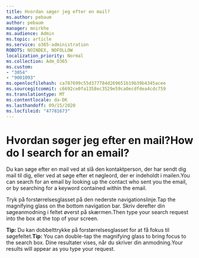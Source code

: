 ```yaml
---
title: Hvordan søger jeg efter en mail?
ms.author: pebaum
author: pebaum
manager: mnirkhe
ms.audience: Admin
ms.topic: article
ms.service: o365-administration
ROBOTS: NOINDEX, NOFOLLOW
localization_priority: Normal
ms.collection: Adm_O365
ms.custom:
- "3054"
- "9001093"
ms.openlocfilehash: ca787699c55d377784d269651b19b39b4345acee
ms.sourcegitcommit: c6692ce0fa1358ec3529e59ca0ecdfdea4cdc759
ms.translationtype: MT
ms.contentlocale: da-DK
ms.lasthandoff: 09/15/2020
ms.locfileid: "47781673"
---
```

# <a name="how-do-i-search-for-an-email"></a><span data-ttu-id="9ff4a-102">Hvordan søger jeg efter en mail?</span><span class="sxs-lookup"><span data-stu-id="9ff4a-102">How do I search for an email?</span></span>

<span data-ttu-id="9ff4a-103">Du kan søge efter en mail ved at slå den kontaktperson, der har sendt dig mail til dig, eller ved at søge efter et nøgleord, der er indeholdt i mailen.</span><span class="sxs-lookup"><span data-stu-id="9ff4a-103">You can search for an email by looking up the contact who sent you the email, or by searching for a keyword contained within the email.</span></span>

<span data-ttu-id="9ff4a-104">Tryk på forstørrelsesglasset på den nederste navigationslinje.</span><span class="sxs-lookup"><span data-stu-id="9ff4a-104">Tap the magnifying glass on the bottom navigation bar.</span></span> <span data-ttu-id="9ff4a-105">Skriv derefter din søgeanmodning i feltet øverst på skærmen.</span><span class="sxs-lookup"><span data-stu-id="9ff4a-105">Then type your search request into the box at the top of your screen.</span></span> 

<span data-ttu-id="9ff4a-106">**Tip:** Du kan dobbelttrykke på forstørrelsesglasset for at få fokus til søgefeltet.</span><span class="sxs-lookup"><span data-stu-id="9ff4a-106">**Tip:** You can double-tap the magnifying glass to bring focus to the search box.</span></span> <span data-ttu-id="9ff4a-107">Dine resultater vises, når du skriver din anmodning.</span><span class="sxs-lookup"><span data-stu-id="9ff4a-107">Your results will appear as you type your request.</span></span> 
